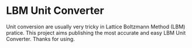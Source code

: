 # LBM Unit Converter
Unit conversion are usually very tricky in Lattice Boltzmann Method (LBM) pratice. This project aims publishing the most accurate and easy LBM Unit Converter. Thanks for using.
